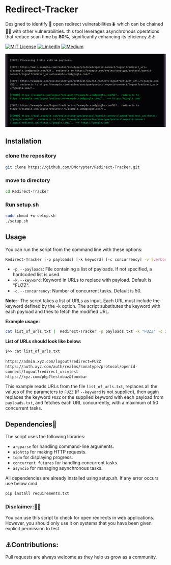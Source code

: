 
# Redirect-Tracker

Designed to identify 🔎 open redirect vulnerabilities🪲 which can be chained 🔗⚓ with other vulnerabilities. this tool leverages asynchronous operations that reduce scan time by **80%**, significantly enhancing its eficiency.⚓⚓


[![MIT License](https://img.shields.io/badge/License-MIT-green.svg)](https://choosealicense.com/licenses/mit/)
        [![LinkedIn](https://img.shields.io/badge/LinkedIn-Profile-blue)](https://www.linkedin.com/in/nikhil--chaudhari/)
        [![Medium](https://img.shields.io/badge/Medium-Writeups-black)](https://medium.com/@nikhil-c)

![Redirect-Tracker](https://github.com/DNcrypter/Redirect-Tracker/blob/main/static/Redirect-Tracker.png)


## Installation
 ### clone the repository
```sh
git clone https://github.com/DNcrypter/Redirect-Tracker.git
```
 ### move to directory
```sh 
cd Redirect-Tracker
```
### Run setup.sh
```sh
sudo chmod +x setup.sh
./setup.sh

```

## Usage

You can run the script from the command line with these options:

```sh
Redirect-Tracker [-p payloads] [-k keyword] [-c concurrency] -v [verbose]
```

- `-p`, `--payloads`: File containing a list of payloads. If not specified, a hardcoded list is used.
- `-k`, `--keyword`: Keyword in URLs to replace with payload. Default is "FUZZ".
- `-c`, `--concurrency`: Number of concurrent tasks. Default is 50.

**Note**:- The script takes a list of URLs as input. Each URL must include the keyword defined by the -k option. The script substitutes the keyword with each payload and tries to fetch the modified URL.

**Example usage:**

```sh
cat list_of_urls.txt |  Redirect-Tracker -p payloads.txt -k "FUZZ" -c 100
```


 **List of URLs should look like below:**


```
$>> cat list_of_urls.txt

https://admin.xyz.com/logout?redirect=FUZZ
https://auth.xyz.com/auth/realms/sonatype/protocol/openid-connect/logout?redirect_uri=test
https://xyz.com/php?test=baz&foo=bar
```

This example reads URLs from the file `list_of_urls.txt`, replaces all the values of the parameters to `FUZZ` (if `--keyword` is not supplied), then again replaces the keyword `FUZZ` or the supplied keyword with each payload from `payloads.txt`, and fetches each URL concurrently, with a maximum of 50 concurrent tasks.



## Dependencies🔗

The script uses the following libraries:

- `argparse` for handling command-line arguments.
- `aiohttp` for making HTTP requests.
- `tqdm` for displaying progress.
- `concurrent.futures` for handling concurrent tasks.
- `asyncio` for managing asynchronous tasks.

All dependencies are already installed using setup.sh. If any error occurs use below cmd:
```bash
pip install requirements.txt
```
### Disclaimer:🔎🔎
You can use this script to check for open redirects in web applications. However, you should only use it on systems that you have been given explicit permission to test.

## ⚓Contributions:
Pull requests are always welcome as they help us grow as a community.

